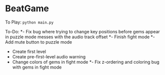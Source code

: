 # BeatGame

To Play:
`python main.py`

To-Do:
*- Fix bug where trying to change key positions before gems appear in puzzle mode messes with the audio track offset
*- Finish fight mode
*- Add mute button to puzzle mode
- Create first level
- Create pre-first-level audio warning
- Change colors of gems in fight mode
*- Fix z-ordering and coloring bug with gems in fight mode